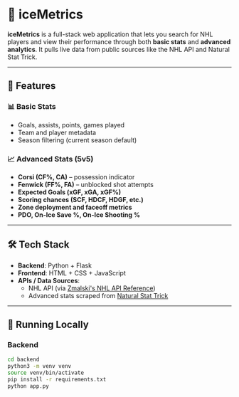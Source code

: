 # 🏒 iceMetrics

**iceMetrics** is a full-stack web application that lets you search for NHL players and view their performance through both **basic stats** and **advanced analytics**. It pulls live data from public sources like the NHL API and Natural Stat Trick.

---

## 🚀 Features

### 📊 Basic Stats
- Goals, assists, points, games played
- Team and player metadata
- Season filtering (current season default)

### 📈 Advanced Stats (5v5)
- **Corsi (CF%, CA)** – possession indicator
- **Fenwick (FF%, FA)** – unblocked shot attempts
- **Expected Goals (xGF, xGA, xGF%)**
- **Scoring chances (SCF, HDCF, HDGF, etc.)**
- **Zone deployment and faceoff metrics**
- **PDO, On-Ice Save %, On-Ice Shooting %**

---

## 🛠️ Tech Stack

- **Backend**: Python + Flask
- **Frontend**: HTML + CSS + JavaScript
- **APIs / Data Sources**:
  - NHL API (via [Zmalski's NHL API Reference](https://github.com/Zmalski/NHL-API-Reference))
  - Advanced stats scraped from [Natural Stat Trick](https://naturalstattrick.com)

---

## 🧪 Running Locally

### Backend
```bash
cd backend
python3 -m venv venv
source venv/bin/activate
pip install -r requirements.txt
python app.py
